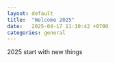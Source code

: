 ```yaml
---
layout: default
title:  "Welcome 2025"
date:   2025-04-17 11:10:42 +0700
categories: general
---
```


2025 start with new things 